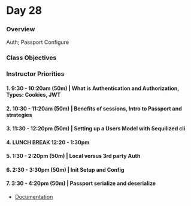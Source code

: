 # Day 28

### Overview
Auth; Passport Configure

### Class Objectives

### Instructor Priorities

#### 1. 9:30 - 10:20am (50m) | What is Authentication and Authorization, Types: Cookies, JWT

#### 2. 10:30 - 11:20am (50m) | Benefits of sessions, Intro to Passport and strategies

#### 3. 11:30 - 12:20pm (50m) | Setting up a Users Model with Sequilized cli

#### 4. LUNCH BREAK 12:20 - 1:30pm

#### 5. 1:30 - 2:20pm (50m) | Local versus 3rd party Auth

#### 6. 2:30 - 3:30pm (50m) | Init Setup and Config

#### 7. 3:30 - 4:20pm (50m) | Passport serialize and deserialize

* [Documentation](http://www.passportjs.org/docs/authenticate/)
